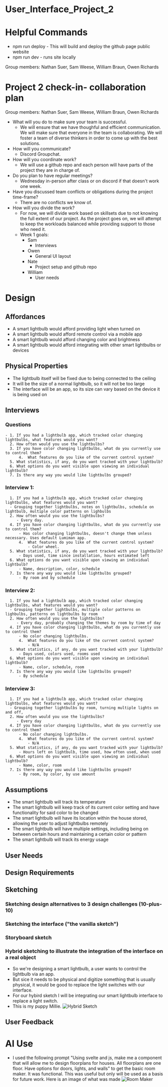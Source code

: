 # User_Interface_Project_2

# Helpful Commands
- npm run deploy - This will build and deploy the github page public website
- npm run dev - runs site locally


Group members: Nathan Suer, Sam Weese, William Braun, Owen Richards

# Project 2 check-in- collaboration plan

Group members: Nathan Suer, Sam Weese, William Braun, Owen Richards

- What will you do to make sure your team is successful. 
    - We will ensure that we have thoughful and efficient communication. We will make sure that everyone in the team is collaborating. We will foster a team of diverse thinkers in order to come up with the best solutions.
- How will you communicate? 
    - Discord Groupchat.
- How will you coordinate work? 
    - We will use a github repo and each person will have parts of the project they are in charge of.
- Do you plan to have regular meetings? 
    - Wednesday in-person after class or on discord if that doesn't work one week.
- Have you discussed team conflicts or obligations during the project time-frame? 
    - There are no conflicts we know of.
- How will you divide the work? 
    - For now, we will divide work based on skillsets due to not knowing the full extent of our project. As the project goes on, we will attempt to keep the workloads balanced while providing support to those who need it. 
    - Week 1 goals:
        - Sam 
            - Interviews
        - Owen
            - General UI layout
        - Nate 
            - Project setup and github repo
        - William 
            - User needs 
        





# Design

## Affordances
- A smart lightbulb would afford providing light when turned on 
- A smart lightbulb would afford remote control via a mobile app
- A smart lightbulb would afford changing color and brightness
- A smart lightbulb would afford integrating with other smart lightbulbs or devices 

## Physical Properties
- The lightbulb itself will be fixed due to being connected to the ceiling 
- It will be the size of a normal lightbulb, so it will not be too large
- The interface will be an app, so its size can vary based on the device it is being used on 

## Interviews
### Questions
    - 1. If you had a lightbulb app, which tracked color changing lightbulbs, what features would you want?
      2. How often would you use the lightbulbs?
      3. If you have color changing lightbulbs, what do you currently use to control them?
          4.  What features do you like of the current control system?
      5. What statistics, if any, do you want tracked with your lightbulb?
      6. What options do you want visible upon viewing an individual lightbulb?
      7. Is there any way you would like lightbulbs grouped?   

### Interview 1:
      1. If you had a lightbulb app, which tracked color changing lightbulbs, what features would you want?
      - Grouping together lightbulbs, notes on lightbulbs, schedule on lightbulb, multiple color patterns on lighbulbs
      2. How often would you use the lightbulbs?
         - Every day. 
      4. If you have color changing lightbulbs, what do you currently use to control them?
          - Has color changing lightbulbs, doesn't change them unless necessary. Uses default Lumiman app.
          4.  What features do you like of the current control system?
              - Color wheel.
      5. What statistics, if any, do you want tracked with your lightbulb?
          - Days used, time since installation, hours estimated left
      6. What options do you want visible upon viewing an individual lightbulb?
          - Name, description, color, schedule
      7. Is there any way you would like lightbulbs grouped?
          - By room and by schedule
### Interview 2:
      1. If you had a lightbulb app, which tracked color changing lightbulbs, what features would you want?
      - Grouping together lightbulbs, multiple color patterns on lighbulbs, patterns on lightbulbs by room
      2. How often would you use the lightbulbs?
         - Every day, probably changing the themes by room by time of day
      4. If you have color changing lightbulbs, what do you currently use to control them?
          - No color changing lightbulbs.
          4.  What features do you like of the current control system?
              - N/A
      5. What statistics, if any, do you want tracked with your lightbulb?
          - Days used, colors used, rooms used
      6. What options do you want visible upon viewing an individual lightbulb?
          - Name, color, schedule, room
      7. Is there any way you would like lightbulbs grouped?
          - By schedule
### Interview 3:
      1. If you had a lightbulb app, which tracked color changing lightbulbs, what features would you want?
      - Grouping together lightbulbs by room, turning multiple lights on and off, 
      2. How often would you use the lightbulbs?
         - Every day
      4. If you have color changing lightbulbs, what do you currently use to control them?
          - No color changing lightbulbs.
          4.  What features do you like of the current control system?
              - N/A
      5. What statistics, if any, do you want tracked with your lightbulb?
          - Hours left on lightbulb, time used, how often used, when used
      6. What options do you want visible upon viewing an individual lightbulb?
          - Name, color, room
      7. Is there any way you would like lightbulbs grouped?
          - By room, by color, by use amount
## Assumptions
- The smart lightbulb will track its temperature
- The smart lightbulb will keep track of its current color setting and have functionality for said color to be changed 
- The smart lightbulb will have its location within the house stored, allowing the user to adjust lightbulbs remotely
- The smart lightbulb will have multiple settings, including being on between certain hours and maintaining a certain color or pattern
- The smart lightbulb will track its energy usage

## User Needs

## Design Requirements

## Sketching 

### Sketching design alternatives to 3 design challenges (10-plus-10)

### Sketching the interface ("the vanilla sketch") 

### Storyboard sketch

### Hybrid sketching to illustrate the integration of the interface on a real object
- So we're designing a smart lightbulb, a user wants to control the lightbulb via an app.
- But sice it needs to be physical and digitize something that is usually physical, it would be good to replace the light switches with our interface.
- For our hybird sketch I will be integrating our smart lightbulb interface to replace a light switch.
- This is my puppy Millie.
![Hybrid Sketch](src/pictures/HybridSketch.png)

## User Feedback


# AI Use
- I used the following prompt "Using svelte and js, make me a component that will allow me to design floorplans for houses. All floorplans are one floor. Have options for doors, lights, and walls" to get the basic room maker. It was functional. This was useful but only will be used as a basis for future work. Here is an image of what was made
![Room Maker](src/pictures/basicRoomMaker.png)
